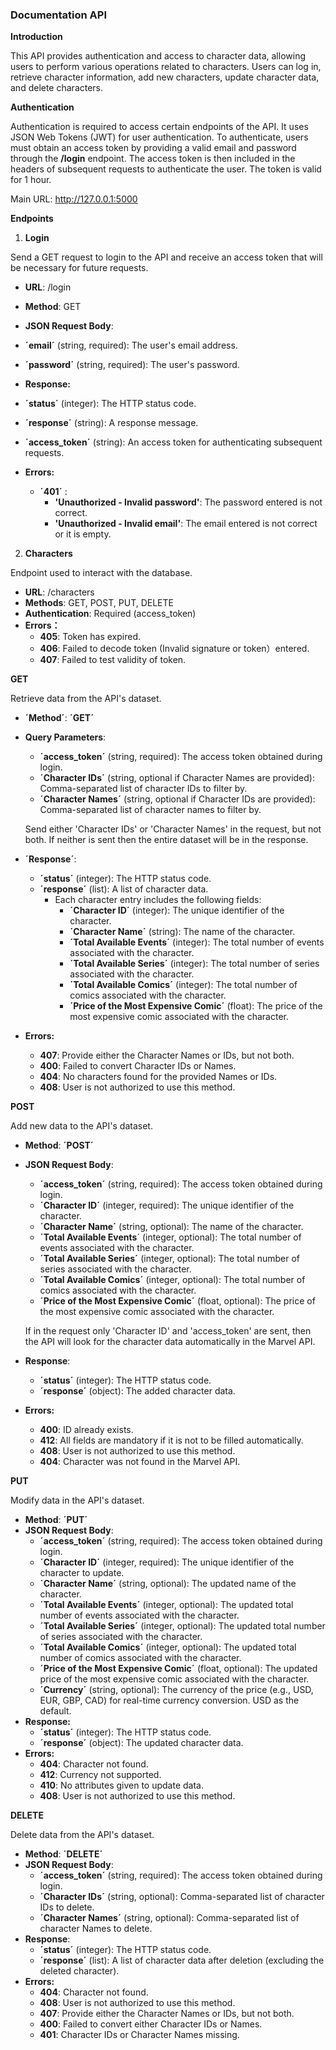 ### Documentation API


**Introduction**

This API provides authentication and access to character data, allowing users to perform various operations related to characters. Users can log in, retrieve character information, add new characters, update character data, and delete characters.

**Authentication**

Authentication is required to access certain endpoints of the API. It uses JSON Web Tokens (JWT) for user authentication. To authenticate, users must obtain an access token by providing a valid email and password through the **/login** endpoint. The access token is then included in the headers of subsequent requests to authenticate the user. The token is valid for 1 hour.

Main URL: http://127.0.0.1:5000

**Endpoints**
1. **Login**

  Send a GET request to login to the API and receive an access token that will be necessary for future requests.


*   **URL**: /login
*   **Method**: GET

*   **JSON Request Body**:
  *   **´email´** (string, required): The user's email address.
  *   **´password´** (string, required): The user's password.
*   **Response:**
  *   **´status´** (integer): The HTTP status code.
  *   **´response´** (string): A response message.
  *   **´access_token´** (string): An access token for authenticating subsequent requests.
* **Errors:**
  * **´401´** :
    * **'Unauthorized - Invalid password'**: The password entered is not correct.
    * **'Unauthorized - Invalid email'**: The email entered is not correct or it is empty.

2. **Characters**

  Endpoint used to interact with the database.

- **URL**: /characters
- **Methods**: GET, POST, PUT, DELETE
- **Authentication**: Required (access_token)
- **Errors：**
  - **405**: Token has expired.
  - **406**: Failed to decode token (Invalid signature or token）entered.
  - **407**: Failed to test validity of token.

**GET**

Retrieve data from the API's dataset.

- **´Method´**: **´GET´**
- **Query Parameters**:
  - **´access_token´** (string, required): The access token obtained during login.
  - **´Character IDs´** (string, optional if Character Names are provided): Comma-separated list of character IDs to filter by.
  - **´Character Names´** (string, optional if Character IDs are provided): Comma-separated list of character names to filter by.

  Send either 'Character IDs' or 'Character Names' in the request, but not both. If neither is sent then the entire dataset will be in the response.
- **´Response´**:
  - **´status´** (integer): The HTTP status code.
  - **´response´** (list): A list of character data.
    - Each character entry includes the following fields:
      - **´Character ID´** (integer): The unique identifier of the character.
      - **´Character Name´** (string): The name of the character.
      - **´Total Available Events´** (integer): The total number of events associated with the character.
      - **´Total Available Series´** (integer): The total number of series associated with the character.
      - **´Total Available Comics´** (integer): The total number of comics associated with the character.
      - **´Price of the Most Expensive Comic´** (float): The price of the most expensive comic associated with the character.
- **Errors:**
  - **407**: Provide either the Character Names or IDs, but not both.
  - **400**: Failed to convert Character IDs or Names.
  - **404**: No characters found for the provided Names or IDs.
  - **408**: User is not authorized to use this method.

**POST**

Add new data to the API's dataset.

- **Method**: **´POST´**
- **JSON Request Body**:
  - **´access_token´** (string, required): The access token obtained during login.
  - **´Character ID´** (integer, required): The unique identifier of the character.
  - **´Character Name´** (string, optional): The name of the character.
  - **´Total Available Events**´ (integer, optional): The total number of events associated with the character.
  - **´Total Available Series´** (integer, optional): The total number of series associated with the character.
  - **´Total Available Comics´** (integer, optional): The total number of comics associated with the character.
  - **´Price of the Most Expensive Comic´** (float, optional): The price of the most expensive comic associated with the character.

  If in the request only 'Character ID' and 'access_token' are sent, then the API will look for the character data automatically in the Marvel API.
- **Response**:
  - **´status´** (integer): The HTTP status code.
  - **´response´** (object): The added character data.
- **Errors:**
  - **400**: ID already exists.
  - **412**: All fields are mandatory if it is not to be filled automatically.
  - **408**: User is not authorized to use this method.
  - **404**: Character was not found in the Marvel API.


**PUT**

Modify data in the API's dataset.

- **Method**: **´PUT´**
- **JSON Request Body**:
  - **´access_token´** (string, required): The access token obtained during login.
  - **´Character ID´** (integer, required): The unique identifier of the character to update.
  - **´Character Name´** (string, optional): The updated name of the character.
  - **´Total Available Events´** (integer, optional): The updated total number of events associated with the character.
  - **´Total Available Series´** (integer, optional): The updated total number of series associated with the character.
  - **´Total Available Comics´** (integer, optional): The updated total number of comics associated with the character.
  - **´Price of the Most Expensive Comic´** (float, optional): The updated price of the most expensive comic associated with the character.
  - **´Currency´** (string, optional): The currency of the price (e.g., USD, EUR, GBP, CAD) for real-time currency conversion. USD as the default.
- **Response:**
  - **´status´** (integer): The HTTP status code.
  - **´response´** (object): The updated character data.
- **Errors:**
  - **404**: Character not found.
  - **412**: Currency not supported.
  - **410**: No attributes given to update data.
  - **408**: User is not authorized to use this method.

**DELETE**

Delete data from the API's dataset.

- **Method**: **´DELETE´**
- **JSON Request Body**:
  - **´access_token´** (string, required): The access token obtained during login.
  - **´Character IDs´** (string, optional): Comma-separated list of character IDs to delete.
  - **´Character Names´** (string, optional): Comma-separated list of character Names to delete.
- **Response**:
  - **´status´** (integer): The HTTP status code.
  - **´response´** (list): A list of character data after deletion (excluding the deleted character).
- **Errors:**
  - **404**: Character not found.
  - **408**: User is not authorized to use this method.
  - **407**: Provide either the Character Names or IDs, but not both.
  - **400**: Failed to convert either Character IDs or Names.
  - **401**: Character IDs or Character Names missing.

